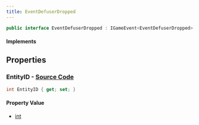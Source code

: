 ```yaml
---
title: EventDefuserDropped
---
```


```csharp
public interface EventDefuserDropped : IGameEvent<EventDefuserDropped>
```

#### Implements

## Properties

### **EntityID** - [Source Code](https://github.com/swiftly-solution/swiftlys2/blob/main/managed/src/SwiftlyS2.Generated/GameEvents/Interfaces/EventDefuserDropped.cs#L23)

```csharp
int EntityID { get; set; }
```

#### Property Value

- [int](https://learn.microsoft.com/dotnet/api/system.int32)

